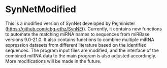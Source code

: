 # SynNetModified
This is a modified version of SynNet developed by Pejminister (https://github.com/cbg-ethz/SynNEt). Currently, it contains new functions to automate the matching miRNA names to sequences from miRBase versions 9.0-21.0. It also contains functions to combine multiple miRNA expression datasets from different literature based on the identified sequences. The program input files are modified, and the interface of the combined miRNA data to the main program is also adjusted accordingly. More modifications will be made in the future.
